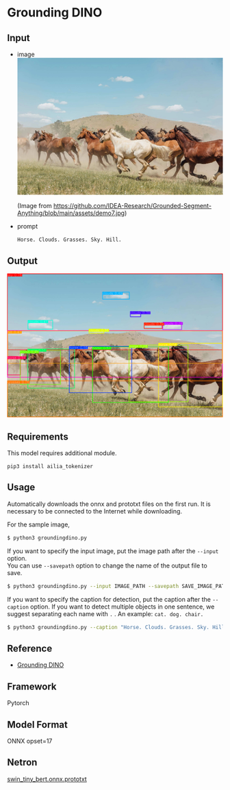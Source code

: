 # Grounding DINO

## Input

- image
![Input](demo.jpg)

  (Image from https://github.com/IDEA-Research/Grounded-Segment-Anything/blob/main/assets/demo7.jpg)

- prompt
  ```
  Horse. Clouds. Grasses. Sky. Hill.
  ```

## Output

![Output](output.png)

## Requirements
This model requires additional module.

```
pip3 install ailia_tokenizer
```

## Usage
Automatically downloads the onnx and prototxt files on the first run.
It is necessary to be connected to the Internet while downloading.

For the sample image,
```bash
$ python3 groundingdino.py
```

If you want to specify the input image, put the image path after the `--input` option.  
You can use `--savepath` option to change the name of the output file to save.
```bash
$ python3 groundingdino.py --input IMAGE_PATH --savepath SAVE_IMAGE_PATH
```

If you want to specify the caption for detection, put the caption after the `--caption` option.
If you want to detect multiple objects in one sentence, we suggest separating each name with `.` .
An example: `cat. dog. chair.`
```bash
$ python3 groundingdino.py --caption "Horse. Clouds. Grasses. Sky. Hill."
```

## Reference

- [Grounding DINO](https://github.com/IDEA-Research/GroundingDINO/tree/main)

## Framework

Pytorch

## Model Format

ONNX opset=17

## Netron

[swin_tiny_bert.onnx.prototxt](https://netron.app/?url=https://storage.googleapis.com/ailia-models/groundingdino/groundingdino_swint_ogc.onnx.prototxt)
